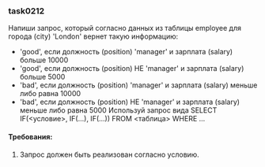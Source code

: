 
### task0212

Напиши запрос, который согласно данных из таблицы employee для города (city) &#39;London&#39; вернет такую информацию:
- &#39;good&#39;, если должность (position) &#39;manager&#39; и зарплата (salary) больше 10000
- &#39;good&#39;, если должность (position) НЕ &#39;manager&#39; и зарплата (salary) больше 5000
- &#39;bad&#39;, если должность (position) &#39;manager&#39; и зарплата (salary) меньше либо равна 10000
- &#39;bad&#39;, если должность (position) НЕ &#39;manager&#39; и зарплата (salary) меньше либо равна 5000
Используй запрос вида SELECT IF(&lt;условие&gt;, IF(...), IF(...)) FROM &lt;таблица&gt; WHERE ...


#### Требования:
1.	Запрос должен быть реализован согласно условию.

